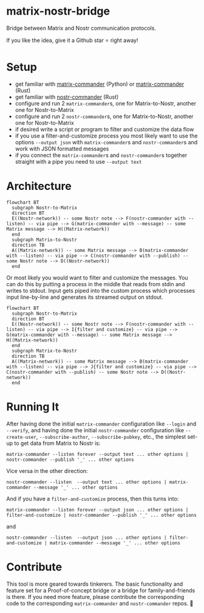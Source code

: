 # matrix-nostr-bridge
Bridge between Matrix and Nostr communication protocols.

If you like the idea, give it a Github star :star: right away!

# Setup

- get familiar with [matrix-commander](https://github.com/8go/matrix-commander) (Python) or [matrix-commander](https://github.com/8go/matrix-commander-rs) (Rust)
- get familiar with [nostr-commander](https://github.com/8go/nostr-commander-rs) (Rust)
- configure and run 2 `matrix-commander`s, one for Matrix-to-Nostr, another one for Nostr-to-Matrix
- configure and run 2 `nostr-commander`s, one for Matrix-to-Nostr, another one for Nostr-to-Matrix
- if desired write a script or program to filter and customize the data flow
- if you use a filter-and-customize process you most likely want to use the options `--output json` with `matrix-commander`s and `nostr-commander`s and work with JSON formatted messages
- if you connect the `matrix-commander`s and `nostr-commander`s together straight with a pipe you need to use `--output text`

# Architecture

```mermaid
flowchart BT
  subgraph Nostr-to-Matrix
  direction BT
  E((Nostr-network)) -- some Nostr note --> F(nostr-commander with --listen) -- via pipe --> G(matrix-commander with --message) -- some Matrix message --> H((Matrix-network))
  end
  subgraph Matrix-to-Nostr
  direction TB
  A((Matrix-network)) -- some Matrix message --> B(matrix-commander with --listen) -- via pipe --> C(nostr-commander with --publish) -- some Nostr note --> D((Nostr-network))
  end
```

Or most likely you would want to filter and customize the messages. You can do this by putting a process in the middle that reads from stdin and writes to stdout. Input gets piped into the custom process which processes input line-by-line and generates its streamed output on stdout. 


```mermaid
flowchart BT
  subgraph Nostr-to-Matrix
  direction BT
  E((Nostr-network)) -- some Nostr note --> F(nostr-commander with --listen) -- via pipe --> I{filter and customize} -- via pipe --> G(matrix-commander with --message) -- some Matrix message --> H((Matrix-network))
  end
  subgraph Matrix-to-Nostr
  direction TB
  A((Matrix-network)) -- some Matrix message --> B(matrix-commander with --listen) -- via pipe --> J{filter and customize} -- via pipe --> C(nostr-commander with --publish) -- some Nostr note --> D((Nostr-network))
  end
```
# Running It

After having done the initial `matrix-commander` configuration like `--login` and `--verify`, and 
having done the initial `nostr-commander` configuration like `--create-user`, `--subscribe-author`, `--subscribe-pubkey`, etc.,
the simplest set-up to get data from Matrix to Nostr is:

```matrix-commander --listen forever --output text ... other options | nostr-commander --publish '_' ... other options```

Vice versa in the other direction:

```nostr-commander --listen  --output text ... other options | matrix-commander --message '_' ... other options```

And if you have a `filter-and-customize` process, then this turns into:

```matrix-commander --listen forever --output json ... other options | filter-and-customize | nostr-commander --publish '_' ... other options```

and

```nostr-commander --listen  --output json ... other options | filter-and-customize | matrix-commander --message '_' ... other options```


# Contribute

This tool is more geared towards tinkerers.
The basic functionality and feature set for a Proof-of-concept bridge
or a bridge for family-and-friends is there. 
If you need more feature, please contribute the corresponding code
to the corresponding `matrix-commander` and `nostr-commander` repos.
:clap: 
